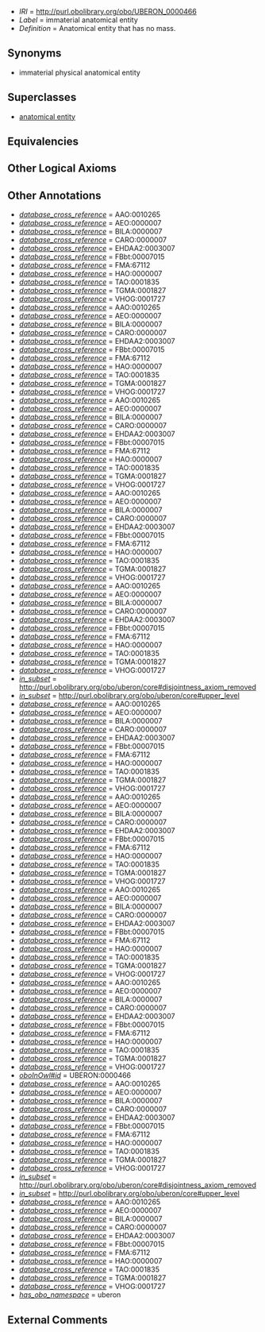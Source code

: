  * *IRI* = http://purl.obolibrary.org/obo/UBERON_0000466
 * *Label* = immaterial anatomical entity
 * *Definition* = Anatomical entity that has no mass.

## Synonyms

 * immaterial physical anatomical entity

## Superclasses

 * [anatomical entity](../../UBERON/62/UBERON_0001062.md)

## Equivalencies


## Other Logical Axioms


## Other Annotations

 * *[database_cross_reference](../../ef/oboInOwl#hasDbXref.md)* = AAO:0010265
 * *[database_cross_reference](../../ef/oboInOwl#hasDbXref.md)* = AEO:0000007
 * *[database_cross_reference](../../ef/oboInOwl#hasDbXref.md)* = BILA:0000007
 * *[database_cross_reference](../../ef/oboInOwl#hasDbXref.md)* = CARO:0000007
 * *[database_cross_reference](../../ef/oboInOwl#hasDbXref.md)* = EHDAA2:0003007
 * *[database_cross_reference](../../ef/oboInOwl#hasDbXref.md)* = FBbt:00007015
 * *[database_cross_reference](../../ef/oboInOwl#hasDbXref.md)* = FMA:67112
 * *[database_cross_reference](../../ef/oboInOwl#hasDbXref.md)* = HAO:0000007
 * *[database_cross_reference](../../ef/oboInOwl#hasDbXref.md)* = TAO:0001835
 * *[database_cross_reference](../../ef/oboInOwl#hasDbXref.md)* = TGMA:0001827
 * *[database_cross_reference](../../ef/oboInOwl#hasDbXref.md)* = VHOG:0001727
 * *[database_cross_reference](../../ef/oboInOwl#hasDbXref.md)* = AAO:0010265
 * *[database_cross_reference](../../ef/oboInOwl#hasDbXref.md)* = AEO:0000007
 * *[database_cross_reference](../../ef/oboInOwl#hasDbXref.md)* = BILA:0000007
 * *[database_cross_reference](../../ef/oboInOwl#hasDbXref.md)* = CARO:0000007
 * *[database_cross_reference](../../ef/oboInOwl#hasDbXref.md)* = EHDAA2:0003007
 * *[database_cross_reference](../../ef/oboInOwl#hasDbXref.md)* = FBbt:00007015
 * *[database_cross_reference](../../ef/oboInOwl#hasDbXref.md)* = FMA:67112
 * *[database_cross_reference](../../ef/oboInOwl#hasDbXref.md)* = HAO:0000007
 * *[database_cross_reference](../../ef/oboInOwl#hasDbXref.md)* = TAO:0001835
 * *[database_cross_reference](../../ef/oboInOwl#hasDbXref.md)* = TGMA:0001827
 * *[database_cross_reference](../../ef/oboInOwl#hasDbXref.md)* = VHOG:0001727
 * *[database_cross_reference](../../ef/oboInOwl#hasDbXref.md)* = AAO:0010265
 * *[database_cross_reference](../../ef/oboInOwl#hasDbXref.md)* = AEO:0000007
 * *[database_cross_reference](../../ef/oboInOwl#hasDbXref.md)* = BILA:0000007
 * *[database_cross_reference](../../ef/oboInOwl#hasDbXref.md)* = CARO:0000007
 * *[database_cross_reference](../../ef/oboInOwl#hasDbXref.md)* = EHDAA2:0003007
 * *[database_cross_reference](../../ef/oboInOwl#hasDbXref.md)* = FBbt:00007015
 * *[database_cross_reference](../../ef/oboInOwl#hasDbXref.md)* = FMA:67112
 * *[database_cross_reference](../../ef/oboInOwl#hasDbXref.md)* = HAO:0000007
 * *[database_cross_reference](../../ef/oboInOwl#hasDbXref.md)* = TAO:0001835
 * *[database_cross_reference](../../ef/oboInOwl#hasDbXref.md)* = TGMA:0001827
 * *[database_cross_reference](../../ef/oboInOwl#hasDbXref.md)* = VHOG:0001727
 * *[database_cross_reference](../../ef/oboInOwl#hasDbXref.md)* = AAO:0010265
 * *[database_cross_reference](../../ef/oboInOwl#hasDbXref.md)* = AEO:0000007
 * *[database_cross_reference](../../ef/oboInOwl#hasDbXref.md)* = BILA:0000007
 * *[database_cross_reference](../../ef/oboInOwl#hasDbXref.md)* = CARO:0000007
 * *[database_cross_reference](../../ef/oboInOwl#hasDbXref.md)* = EHDAA2:0003007
 * *[database_cross_reference](../../ef/oboInOwl#hasDbXref.md)* = FBbt:00007015
 * *[database_cross_reference](../../ef/oboInOwl#hasDbXref.md)* = FMA:67112
 * *[database_cross_reference](../../ef/oboInOwl#hasDbXref.md)* = HAO:0000007
 * *[database_cross_reference](../../ef/oboInOwl#hasDbXref.md)* = TAO:0001835
 * *[database_cross_reference](../../ef/oboInOwl#hasDbXref.md)* = TGMA:0001827
 * *[database_cross_reference](../../ef/oboInOwl#hasDbXref.md)* = VHOG:0001727
 * *[database_cross_reference](../../ef/oboInOwl#hasDbXref.md)* = AAO:0010265
 * *[database_cross_reference](../../ef/oboInOwl#hasDbXref.md)* = AEO:0000007
 * *[database_cross_reference](../../ef/oboInOwl#hasDbXref.md)* = BILA:0000007
 * *[database_cross_reference](../../ef/oboInOwl#hasDbXref.md)* = CARO:0000007
 * *[database_cross_reference](../../ef/oboInOwl#hasDbXref.md)* = EHDAA2:0003007
 * *[database_cross_reference](../../ef/oboInOwl#hasDbXref.md)* = FBbt:00007015
 * *[database_cross_reference](../../ef/oboInOwl#hasDbXref.md)* = FMA:67112
 * *[database_cross_reference](../../ef/oboInOwl#hasDbXref.md)* = HAO:0000007
 * *[database_cross_reference](../../ef/oboInOwl#hasDbXref.md)* = TAO:0001835
 * *[database_cross_reference](../../ef/oboInOwl#hasDbXref.md)* = TGMA:0001827
 * *[database_cross_reference](../../ef/oboInOwl#hasDbXref.md)* = VHOG:0001727
 * *[in_subset](../../et/oboInOwl#inSubset.md)* = http://purl.obolibrary.org/obo/uberon/core#disjointness_axiom_removed
 * *[in_subset](../../et/oboInOwl#inSubset.md)* = http://purl.obolibrary.org/obo/uberon/core#upper_level
 * *[database_cross_reference](../../ef/oboInOwl#hasDbXref.md)* = AAO:0010265
 * *[database_cross_reference](../../ef/oboInOwl#hasDbXref.md)* = AEO:0000007
 * *[database_cross_reference](../../ef/oboInOwl#hasDbXref.md)* = BILA:0000007
 * *[database_cross_reference](../../ef/oboInOwl#hasDbXref.md)* = CARO:0000007
 * *[database_cross_reference](../../ef/oboInOwl#hasDbXref.md)* = EHDAA2:0003007
 * *[database_cross_reference](../../ef/oboInOwl#hasDbXref.md)* = FBbt:00007015
 * *[database_cross_reference](../../ef/oboInOwl#hasDbXref.md)* = FMA:67112
 * *[database_cross_reference](../../ef/oboInOwl#hasDbXref.md)* = HAO:0000007
 * *[database_cross_reference](../../ef/oboInOwl#hasDbXref.md)* = TAO:0001835
 * *[database_cross_reference](../../ef/oboInOwl#hasDbXref.md)* = TGMA:0001827
 * *[database_cross_reference](../../ef/oboInOwl#hasDbXref.md)* = VHOG:0001727
 * *[database_cross_reference](../../ef/oboInOwl#hasDbXref.md)* = AAO:0010265
 * *[database_cross_reference](../../ef/oboInOwl#hasDbXref.md)* = AEO:0000007
 * *[database_cross_reference](../../ef/oboInOwl#hasDbXref.md)* = BILA:0000007
 * *[database_cross_reference](../../ef/oboInOwl#hasDbXref.md)* = CARO:0000007
 * *[database_cross_reference](../../ef/oboInOwl#hasDbXref.md)* = EHDAA2:0003007
 * *[database_cross_reference](../../ef/oboInOwl#hasDbXref.md)* = FBbt:00007015
 * *[database_cross_reference](../../ef/oboInOwl#hasDbXref.md)* = FMA:67112
 * *[database_cross_reference](../../ef/oboInOwl#hasDbXref.md)* = HAO:0000007
 * *[database_cross_reference](../../ef/oboInOwl#hasDbXref.md)* = TAO:0001835
 * *[database_cross_reference](../../ef/oboInOwl#hasDbXref.md)* = TGMA:0001827
 * *[database_cross_reference](../../ef/oboInOwl#hasDbXref.md)* = VHOG:0001727
 * *[database_cross_reference](../../ef/oboInOwl#hasDbXref.md)* = AAO:0010265
 * *[database_cross_reference](../../ef/oboInOwl#hasDbXref.md)* = AEO:0000007
 * *[database_cross_reference](../../ef/oboInOwl#hasDbXref.md)* = BILA:0000007
 * *[database_cross_reference](../../ef/oboInOwl#hasDbXref.md)* = CARO:0000007
 * *[database_cross_reference](../../ef/oboInOwl#hasDbXref.md)* = EHDAA2:0003007
 * *[database_cross_reference](../../ef/oboInOwl#hasDbXref.md)* = FBbt:00007015
 * *[database_cross_reference](../../ef/oboInOwl#hasDbXref.md)* = FMA:67112
 * *[database_cross_reference](../../ef/oboInOwl#hasDbXref.md)* = HAO:0000007
 * *[database_cross_reference](../../ef/oboInOwl#hasDbXref.md)* = TAO:0001835
 * *[database_cross_reference](../../ef/oboInOwl#hasDbXref.md)* = TGMA:0001827
 * *[database_cross_reference](../../ef/oboInOwl#hasDbXref.md)* = VHOG:0001727
 * *[database_cross_reference](../../ef/oboInOwl#hasDbXref.md)* = AAO:0010265
 * *[database_cross_reference](../../ef/oboInOwl#hasDbXref.md)* = AEO:0000007
 * *[database_cross_reference](../../ef/oboInOwl#hasDbXref.md)* = BILA:0000007
 * *[database_cross_reference](../../ef/oboInOwl#hasDbXref.md)* = CARO:0000007
 * *[database_cross_reference](../../ef/oboInOwl#hasDbXref.md)* = EHDAA2:0003007
 * *[database_cross_reference](../../ef/oboInOwl#hasDbXref.md)* = FBbt:00007015
 * *[database_cross_reference](../../ef/oboInOwl#hasDbXref.md)* = FMA:67112
 * *[database_cross_reference](../../ef/oboInOwl#hasDbXref.md)* = HAO:0000007
 * *[database_cross_reference](../../ef/oboInOwl#hasDbXref.md)* = TAO:0001835
 * *[database_cross_reference](../../ef/oboInOwl#hasDbXref.md)* = TGMA:0001827
 * *[database_cross_reference](../../ef/oboInOwl#hasDbXref.md)* = VHOG:0001727
 * *[oboInOwl#id](../../id/oboInOwl#id.md)* = UBERON:0000466
 * *[database_cross_reference](../../ef/oboInOwl#hasDbXref.md)* = AAO:0010265
 * *[database_cross_reference](../../ef/oboInOwl#hasDbXref.md)* = AEO:0000007
 * *[database_cross_reference](../../ef/oboInOwl#hasDbXref.md)* = BILA:0000007
 * *[database_cross_reference](../../ef/oboInOwl#hasDbXref.md)* = CARO:0000007
 * *[database_cross_reference](../../ef/oboInOwl#hasDbXref.md)* = EHDAA2:0003007
 * *[database_cross_reference](../../ef/oboInOwl#hasDbXref.md)* = FBbt:00007015
 * *[database_cross_reference](../../ef/oboInOwl#hasDbXref.md)* = FMA:67112
 * *[database_cross_reference](../../ef/oboInOwl#hasDbXref.md)* = HAO:0000007
 * *[database_cross_reference](../../ef/oboInOwl#hasDbXref.md)* = TAO:0001835
 * *[database_cross_reference](../../ef/oboInOwl#hasDbXref.md)* = TGMA:0001827
 * *[database_cross_reference](../../ef/oboInOwl#hasDbXref.md)* = VHOG:0001727
 * *[in_subset](../../et/oboInOwl#inSubset.md)* = http://purl.obolibrary.org/obo/uberon/core#disjointness_axiom_removed
 * *[in_subset](../../et/oboInOwl#inSubset.md)* = http://purl.obolibrary.org/obo/uberon/core#upper_level
 * *[database_cross_reference](../../ef/oboInOwl#hasDbXref.md)* = AAO:0010265
 * *[database_cross_reference](../../ef/oboInOwl#hasDbXref.md)* = AEO:0000007
 * *[database_cross_reference](../../ef/oboInOwl#hasDbXref.md)* = BILA:0000007
 * *[database_cross_reference](../../ef/oboInOwl#hasDbXref.md)* = CARO:0000007
 * *[database_cross_reference](../../ef/oboInOwl#hasDbXref.md)* = EHDAA2:0003007
 * *[database_cross_reference](../../ef/oboInOwl#hasDbXref.md)* = FBbt:00007015
 * *[database_cross_reference](../../ef/oboInOwl#hasDbXref.md)* = FMA:67112
 * *[database_cross_reference](../../ef/oboInOwl#hasDbXref.md)* = HAO:0000007
 * *[database_cross_reference](../../ef/oboInOwl#hasDbXref.md)* = TAO:0001835
 * *[database_cross_reference](../../ef/oboInOwl#hasDbXref.md)* = TGMA:0001827
 * *[database_cross_reference](../../ef/oboInOwl#hasDbXref.md)* = VHOG:0001727
 * *[has_obo_namespace](../../ce/oboInOwl#hasOBONamespace.md)* = uberon

## External Comments

